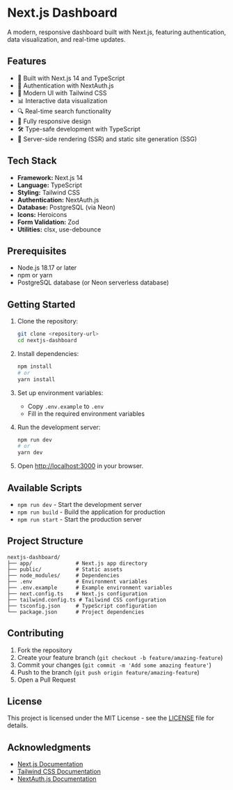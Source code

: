 # Next.js Dashboard

A modern, responsive dashboard built with Next.js, featuring authentication, data visualization, and real-time updates.

## Features

- 🚀 Built with Next.js 14 and TypeScript
- 🔐 Authentication with NextAuth.js
- 🎨 Modern UI with Tailwind CSS
- 📊 Interactive data visualization
- 🔍 Real-time search functionality
- 📱 Fully responsive design
- 🛠️ Type-safe development with TypeScript
- 🔄 Server-side rendering (SSR) and static site generation (SSG)

## Tech Stack

- **Framework:** Next.js 14
- **Language:** TypeScript
- **Styling:** Tailwind CSS
- **Authentication:** NextAuth.js
- **Database:** PostgreSQL (via Neon)
- **Icons:** Heroicons
- **Form Validation:** Zod
- **Utilities:** clsx, use-debounce

## Prerequisites

- Node.js 18.17 or later
- npm or yarn
- PostgreSQL database (or Neon serverless database)

## Getting Started

1. Clone the repository:

   ```bash
   git clone <repository-url>
   cd nextjs-dashboard
   ```

2. Install dependencies:

   ```bash
   npm install
   # or
   yarn install
   ```

3. Set up environment variables:

   - Copy `.env.example` to `.env`
   - Fill in the required environment variables

4. Run the development server:

   ```bash
   npm run dev
   # or
   yarn dev
   ```

5. Open [http://localhost:3000](http://localhost:3000) in your browser.

## Available Scripts

- `npm run dev` - Start the development server
- `npm run build` - Build the application for production
- `npm run start` - Start the production server

## Project Structure

```
nextjs-dashboard/
├── app/              # Next.js app directory
├── public/           # Static assets
├── node_modules/     # Dependencies
├── .env              # Environment variables
├── .env.example      # Example environment variables
├── next.config.ts    # Next.js configuration
├── tailwind.config.ts # Tailwind CSS configuration
├── tsconfig.json     # TypeScript configuration
└── package.json      # Project dependencies
```

## Contributing

1. Fork the repository
2. Create your feature branch (`git checkout -b feature/amazing-feature`)
3. Commit your changes (`git commit -m 'Add some amazing feature'`)
4. Push to the branch (`git push origin feature/amazing-feature`)
5. Open a Pull Request

## License

This project is licensed under the MIT License - see the [LICENSE](LICENSE) file for details.

## Acknowledgments

- [Next.js Documentation](https://nextjs.org/docs)
- [Tailwind CSS Documentation](https://tailwindcss.com/docs)
- [NextAuth.js Documentation](https://next-auth.js.org/)
